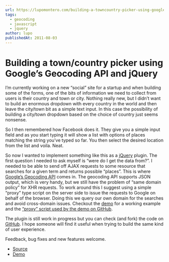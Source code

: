 ```yaml
---
url: https://lupomontero.com/building-a-towncountry-picker-using-googles-geocoding-api-and-jquery/
tags:
  - geocoding
  - javascript
  - jquery
author: lupo
publishedAt: 2011-08-03
---
```


# Building a town/country picker using Google’s Geocoding API and jQuery

I’m currently working on a new “social” site for a startup and when building
some of the forms, one of the bits of information we need to collect from users
is their country and town or city. Nothing really new, but I didn’t want to
build an enormous dropdown with every country in the world and then leave the
city/town bit as a simple text input. In this case the possibility of building a
city/town dropdown based on the choice of country just seems nonsense.

So I then remembered how Facebook does it. They give you a simple input field
and as you start typing it will show a list with options of places matching the
string you’ve typed so far. You then select the desired location from the list
and voila. Neat.

So now I wanted to implement something like this as a [jQuery](http://jquery.com/)
plugin. The first question I needed to ask myself is “were do I get the data
from?”. I needed to be able to send off AJAX requests to some resource that
searches for a given term and returns possible “places”. This is where
[Google’s Geocoding API](http://code.google.com/apis/maps/documentation/geocoding/)
comes in. The geocoding API supports JSON output, which is very handy, but we
still have the problem of “same domain policy” for XHR requests. To work around
this I suggest using a simple “proxy” type script on the server side to issue
the requests to Google on behalf of the browser. Doing this we query our own
domain for the searches and avoid cross-domain issues. Checkout the
[demo](http://demos.e-noise.com/jQuery.locationPicker/) for a working example
and the [“proxy” script used by the demo on GitHub](https://github.com/lupomontero/jQuery.locationPicker/blob/master/demo/proxy.php).

The plugin is still work in progress but you can check (and fork) the code on
[GitHub](https://github.com/lupomontero/jQuery.locationPicker). I hope someone
will find it useful when trying to build the same kind of
user experience.

Feedback, bug fixes and new features welcome.

* [Source](https://github.com/lupomontero/jQuery.locationPicker)
* [Demo](http://demos.e-noise.com/jQuery.locationPicker/)
